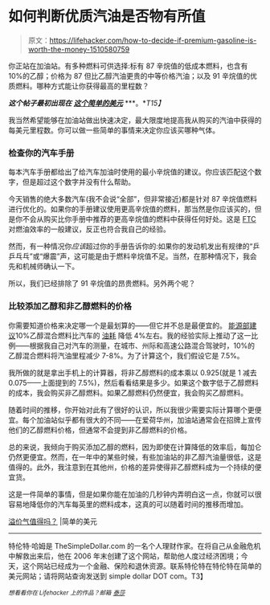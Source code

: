 # 如何判断优质汽油是否物有所值

> 原文：<https://lifehacker.com/how-to-decide-if-premium-gasoline-is-worth-the-money-1510580759>

你正站在加油站。有多种燃料可供选择:标有 87 辛烷值的低成本燃料，也含有 10%的乙醇；价格为 87 但比乙醇汽油更贵的中等价格汽油；以及 91 辛烷值的优质燃料。哪种方式能让你获得最高的里程数？



***这个帖子最初出现在*** [***这个简单的美元***](http://www.thesimpledollar.com/is-premium-gas-worth-it/) ***。**T15】*

我当然希望能够在加油站做出快速决定，最大限度地提高我从购买的汽油中获得的每美元里程数。你可以做一些简单的事情来决定你应该买哪种气体。

### 检查你的汽车手册

每本汽车手册都给出了给汽车加油时使用的最小辛烷值的建议。你应该匹配这个数字，但是超过这个数字并没有什么帮助。

今天销售的绝大多数汽车(我不会说“全部”，但非常接近)都是针对 87 辛烷值燃料进行优化的。如果你的手册建议使用更高辛烷值的燃料，那当然是你应该买的，但是你不会从购买比你手册中推荐的更高辛烷值的燃料中获得任何好处。这是 [FTC](http://www.consumer.ftc.gov/articles/0210-paying-premium-high-octane-gasoline) 对燃油效率的一般建议，反正也符合我自己的经验。

然而，有一种情况你*应该*超过你的手册告诉你的:如果你的发动机发出有规律的“乒乒乓乓”或“爆震”声，这可能是由于燃料辛烷值不足。当然，在那种情况下，我会先和机械师确认一下。

所以，我们已经排除了 91 辛烷值的昂贵燃料。另外两个呢？

### **比较添加乙醇和非乙醇燃料的价格**

你需要知道价格来决定哪一个是最划算的——但它并不总是最便宜的。 [能源部建议](http://www.fueleconomy.gov/feg/ethanol.shtml)10%乙醇混合燃料比汽车的 [油耗](https://lifehacker.com/five-ways-to-keep-your-car-running-at-peak-fuel-efficie-5018471) 降低 4%左右。我的经验实际上推动了这一比例——根据我自己对汽车的测量，在城市、州际和高速公路混合驾驶时，10%的乙醇混合燃料将汽油里程减少 7-8%。为了计算这个，我们假设它是 7.5%。

我所做的就是拿出手机上的计算器，将非乙醇燃料的成本乘以 0.925(就是 1 减去 0.075——上面提到的 7.5%)，然后看看结果是多少。如果这个数字低于乙醇燃料的成本，我会购买非乙醇燃料。如果乙醇燃料仍然便宜，我会购买乙醇燃料。

随着时间的推移，你开始对此有了很好的认识，所以我很少需要实际计算哪个更便宜。每个加油站似乎都有很大的不同——在爱荷华州，加油站通常会在招牌上宣传他们的乙醇燃料价格，但通常不会提到非乙醇燃料的价格。

总的来说，我倾向于购买添加乙醇的燃料，因为即使在计算降低的效率后，每加仑仍然更便宜。然而，在一年中的某些时候，有些加油站的非乙醇汽油量很低，这是值得的。此外，我注意到在其他州，价格的差异使得非乙醇燃料成为一个持续的便宜货。

这是一件简单的事情，但是如果你能在加油的几秒钟内弄明白这一点，你就可以很容易地降低你的汽车每英里的燃料成本，这真的可以随着时间的推移而增加。

[溢价气值得吗？](http://www.thesimpledollar.com/is-premium-gas-worth-it/) |简单的美元

* * *

特伦特·哈姆是 TheSimpleDollar.com 的一名个人理财作家。在将自己从金融危机中解救出来后，他在 2006 年末创建了这个网站，帮助他人度过经济困境；今天，这个网站已经成为一个金融、保险和退休资源。联系特伦特在特伦特在简单的美元网站；请将网站查询发送到 simple dollar DOT com。T3】

<small>*想看看你在 Lifehacker 上的作品？邮箱*</small> [<small>*泰莎*</small>](https://mail.google.com/mail/?view=cm&fs=1&tf=1&to=tessa@lifehacker.com)